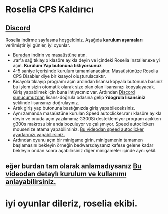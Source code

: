 # Roselia CPS Kaldırıcı

## [Discord](https://discord.gg/TtvbvfPcrr)


Roselia indirme sayfasına hoşgeldiniz. Aşağıda **kurulum aşamaları** verilmiştir iyi günler, iyi oyunlar.

- [Buradan](https://github.com/xFrGrYxk/craftrise-cps-kaldirici/releases/download/roselia/Roselia.Yazilim.rar) indirin ve masaüstüne atın.
- .rar'a sağ tıklayıp klasöre ayıkla deyin ve içindeki Roselia Installer.exe yi açın. **Kurulum Yap butonuna tıklıyorsunuz**
- 4-5 saniye içerisinde kurulum tamamlanacaktır. Masaüstünüze Roselia CPS Disabler diye bir kısayol oluşturulacaktır.
- Kısayola tıklayıp programı açın ardından lisansı kopyala butonuna basınız bu işlem sizin otomatik olarak size olan olan lisansınızı kopyalayacak. Giriş yapabilmek için buna ihtiyacınız var. Ardından [Discord sunucumuzdan](https://discord.gg/TtvbvfPcrr) lisans-doğrula odasına gelip **?dogrula lisansiniz** şeklinde lisansınızı doğrulayınız.
- Artık giriş yap butonuna bastığınızda giriş yapabileceksiniz.
- Aynı zamanda masaüstüne kurulan Speed autoclicker.rar ı klasöre ayıkla deyin ve onuda açın yazılımımız G300Si desteklemiyor program açıkken g300s makrosu bir anda bozuluyor ve çalışmıyor. Speed autoclickerı mousenize atama yapabilirsiniz. [Bu videodan speed autoclicker ayarlarınızı yapabilirsiniz.](https://www.youtube.com/watch?v=RquS9bz3GNg)
- Ardından oyunu açın bir minigame girin, minigamenin tamamen başlamasını bekleyin örneğin bedwarsdaysanız kafese gelene kadar bekleyin ondan sonra açabilirsiniz diğer minigameler içinde aynı şekil.

## eğer burdan tam olarak anlamadıysanız [Bu videodan detaylı kurulum ve kullanımı anlayabilirsiniz.](https://www.youtube.com/watch?v=s09B-0Rg0as)
  # iyi oyunlar dileriz, roselia ekibi.
